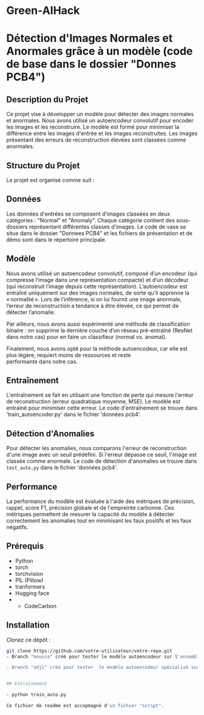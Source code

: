 # Green-AIHack
# Détection d'Images Normales et Anormales grâce à un modèle (code de base dans le dossier "Donnes PCB4")

## Description du Projet

Ce projet vise à développer un modèle pour détecter des images normales et anormales. Nous avons utilisé un autoencodeur convolutif pour encoder les images et les reconstruire. Le modèle est formé pour minimiser la différence entre les images d'entrée et les images reconstruites. Les images présentant des erreurs de reconstruction élevées sont classées comme anormales.


## Structure du Projet

Le projet est organisé comme suit :


## Données

Les données d'entrées se composent d'images classées en deux catégories : "Normal" et "Anomaly". Chaque catégorie contient des sous-dossiers représentant différentes classes d'images. Le code de vase se situe dans le dossier "Donnees PCB4" et les fichiers de présentation et de démo sont dans le répertoire principale.

## Modèle

Nous avons utilisé un autoencodeur convolutif, composé d’un encodeur (qui compresse l’image dans une représentation compacte) et d’un décodeur (qui reconstruit l’image depuis cette représentation).
L’autoencodeur est entraîné uniquement sur des images normales, de sorte qu’il apprenne la « normalité ». Lors de l’inférence, si on lui fournit une image anormale, l’erreur de reconstruction a tendance à être élevée, ce qui permet de détecter l’anomalie.

Par ailleurs, nous avons aussi expérimenté une méthode de classification binaire : on supprime la dernière couche d’un réseau pré-entraîné (ResNet dans notre cas) pour en faire un classifieur (normal vs. anomal). 

Finalement, nous avons opté pour la méthode autoencodeur, car elle est plus légère, requiert moins de ressources et reste performante dans notre cas.

## Entraînement

L'entraînement se fait en utilisant une fonction de perte qui mesure l'erreur de reconstruction (erreur quadratique moyenne, MSE). Le modèle est entraîné pour minimiser cette erreur. Le code d'entraînement se trouve dans 'train_autoencoder.py' dans le fichier 'données pcb4'.

## Détection d'Anomalies

Pour détecter les anomalies, nous comparons l'erreur de reconstruction d'une image avec un seuil prédéfini. Si l'erreur dépasse ce seuil, l'image est classée comme anormale. Le code de détection d'anomalies se trouve dans `test_auto.py` dans le fichier 'données pcb4'.

## Performance

La performance du modèle est évaluée à l'aide des métriques de précision, rappel, score F1, précision globale et de l'empreinte carbonne. Ces métriques permettent de mesurer la capacité du modèle à détecter correctement les anomalies tout en minimisant les faux positifs et les faux négatifs.

## Prérequis

- Python 
- torch
- torchvision
- PIL (Pillow)
- tranformers
- Hugging face
- - CodeCarbon

## Installation

Clonez ce dépôt :
```bash
git clone https://github.com/votre-utilisateur/votre-repo.git
- Branch "moussa" créé pour tester le modèle autoencodeur sur l'ensemble des 12 échantillons.

- Branch "adji" créé pour tester  le modèle autoencodeur spécialisé sur l'échantillon PCB4.


## Entraînement

- python train_auto.py

Ce fichier de readme est accopmagné d'un fichier "script".
